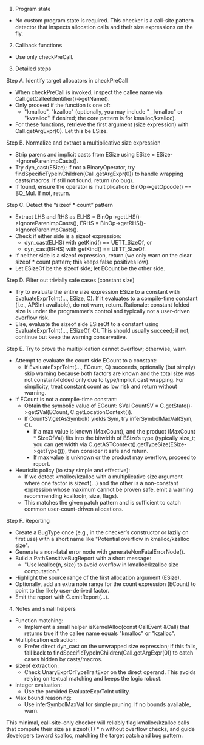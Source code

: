 1) Program state
- No custom program state is required. This checker is a call-site pattern detector that inspects allocation calls and their size expressions on the fly.

2) Callback functions
- Use only checkPreCall.

3) Detailed steps

Step A. Identify target allocators in checkPreCall
- When checkPreCall is invoked, inspect the callee name via Call.getCalleeIdentifier()->getName().
- Only proceed if the function is one of:
  - "kmalloc", "kzalloc" (optionally, you may include "__kmalloc" or "kvzalloc" if desired; the core pattern is for kmalloc/kzalloc).
- For these functions, retrieve the first argument (size expression) with Call.getArgExpr(0). Let this be ESize.

Step B. Normalize and extract a multiplicative size expression
- Strip parens and implicit casts from ESize using ESize = ESize->IgnoreParenImpCasts().
- Try dyn_cast<BinaryOperator>(ESize); if not a BinaryOperator, try findSpecificTypeInChildren<BinaryOperator>(Call.getArgExpr(0)) to handle wrapping casts/macros. If still not found, return (no bug).
- If found, ensure the operator is multiplication: BinOp->getOpcode() == BO_Mul. If not, return.

Step C. Detect the “sizeof * count” pattern
- Extract LHS and RHS as ELHS = BinOp->getLHS()->IgnoreParenImpCasts(), ERHS = BinOp->getRHS()->IgnoreParenImpCasts().
- Check if either side is a sizeof expression:
  - dyn_cast<UnaryExprOrTypeTraitExpr>(ELHS) with getKind() == UETT_SizeOf, or
  - dyn_cast<UnaryExprOrTypeTraitExpr>(ERHS) with getKind() == UETT_SizeOf.
- If neither side is a sizeof expression, return (we only warn on the clear sizeof * count pattern; this keeps false positives low).
- Let ESizeOf be the sizeof side; let ECount be the other side.

Step D. Filter out trivially safe cases (constant size)
- Try to evaluate the entire size expression ESize to a constant with EvaluateExprToInt(..., ESize, C). If it evaluates to a compile-time constant (i.e., APSInt available), do not warn, return. Rationale: constant folded size is under the programmer’s control and typically not a user-driven overflow risk.
- Else, evaluate the sizeof side ESizeOf to a constant using EvaluateExprToInt(..., ESizeOf, C). This should usually succeed; if not, continue but keep the warning conservative.

Step E. Try to prove the multiplication cannot overflow; otherwise, warn
- Attempt to evaluate the count side ECount to a constant:
  - If EvaluateExprToInt(..., ECount, C) succeeds, optionally (but simply) skip warning because both factors are known and the total size was not constant-folded only due to type/implicit cast wrapping. For simplicity, treat constant count as low risk and return without warning.
- If ECount is not a compile-time constant:
  - Obtain the symbolic value of ECount: SVal CountSV = C.getState()->getSVal(ECount, C.getLocationContext()).
  - If CountSV.getAsSymbol() yields Sym, try inferSymbolMaxVal(Sym, C).
    - If a max value is known (MaxCount), and the product (MaxCount * SizeOfVal) fits into the bitwidth of ESize’s type (typically size_t; you can get width via C.getASTContext().getTypeSize(ESize->getType())), then consider it safe and return.
    - If max value is unknown or the product may overflow, proceed to report.
- Heuristic policy (to stay simple and effective):
  - If we detect kmalloc/kzalloc with a multiplicative size argument where one factor is sizeof(...) and the other is a non-constant expression whose maximum cannot be proven safe, emit a warning recommending kcalloc(n, size, flags).
  - This matches the given patch pattern and is sufficient to catch common user-count-driven allocations.

Step F. Reporting
- Create a BugType once (e.g., in the checker’s constructor or lazily on first use) with a short name like "Potential overflow in kmalloc/kzalloc size".
- Generate a non-fatal error node with generateNonFatalErrorNode().
- Build a PathSensitiveBugReport with a short message:
  - "Use kcalloc(n, size) to avoid overflow in kmalloc/kzalloc size computation."
- Highlight the source range of the first allocation argument (ESize).
- Optionally, add an extra note range for the count expression (ECount) to point to the likely user-derived factor.
- Emit the report with C.emitReport(...).

4) Notes and small helpers
- Function matching:
  - Implement a small helper isKernelAlloc(const CallEvent &Call) that returns true if the callee name equals "kmalloc" or "kzalloc".
- Multiplication extraction:
  - Prefer direct dyn_cast<BinaryOperator> on the unwrapped size expression; if this fails, fall back to findSpecificTypeInChildren<BinaryOperator>(Call.getArgExpr(0)) to catch cases hidden by casts/macros.
- sizeof extraction:
  - Check UnaryExprOrTypeTraitExpr on the direct operand. This avoids relying on textual matching and keeps the logic robust.
- Integer evaluation:
  - Use the provided EvaluateExprToInt utility.
- Max bound reasoning:
  - Use inferSymbolMaxVal for simple pruning. If no bounds available, warn.

This minimal, call-site-only checker will reliably flag kmalloc/kzalloc calls that compute their size as sizeof(T) * n without overflow checks, and guide developers toward kcalloc, matching the target patch and bug pattern.
